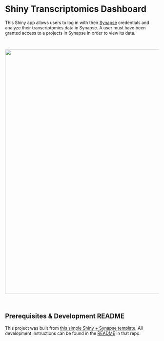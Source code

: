 # Shiny Transcriptomics Dashboard

This Shiny app allows users to log in with their [Synapse](https://www.synapse.org/) credentials and analyze their transcriptomics data in Synapse. A user must have been granted access to a projects in Synapse in order to view its data.

<br>

<p align="center">
<img src="https://cdn.brandfolder.io/TLCWDQBL/as/q5z66l-fkkca8-f12rpj/transcriptomics_demo.gif" width="800">
</p>

<br>

## Prerequisites & Development README

This project was built from [this simple Shiny + Synapse template](https://github.com/midas-wyss/shiny_synapse_app_template). All development instructions can be found in the [README](https://github.com/midas-wyss/shiny_synapse_app_template#prerequisites) in that repo.